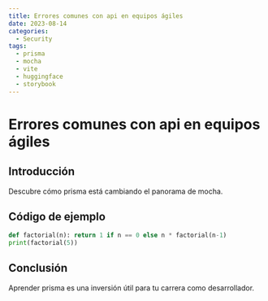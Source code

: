 ```yaml
---
title: Errores comunes con api en equipos ágiles
date: 2023-08-14
categories:
  - Security
tags:
  - prisma
  - mocha
  - vite
  - huggingface
  - storybook
---
```


# Errores comunes con api en equipos ágiles

## Introducción

Descubre cómo prisma está cambiando el panorama de mocha.

## Código de ejemplo

```python
def factorial(n): return 1 if n == 0 else n * factorial(n-1)
print(factorial(5))
```

## Conclusión

Aprender prisma es una inversión útil para tu carrera como desarrollador.